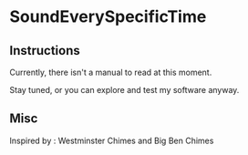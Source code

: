 # SoundEverySpecificTime
## Instructions
Currently, there isn't a manual to read at this moment.

Stay tuned, or you can explore and test my software anyway.

## Misc
Inspired by : Westminster Chimes and Big Ben Chimes
